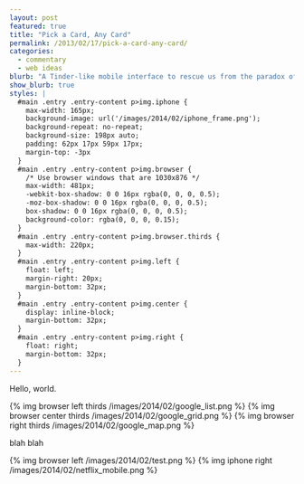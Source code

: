 ```yaml
---
layout: post
featured: true
title: "Pick a Card, Any Card"
permalink: /2013/02/17/pick-a-card-any-card/
categories:
  - commentary
  - web ideas
blurb: "A Tinder-like mobile interface to rescue us from the paradox of choice."
show_blurb: true
styles: |
  #main .entry .entry-content p>img.iphone {
    max-width: 165px;
    background-image: url('/images/2014/02/iphone_frame.png');
    background-repeat: no-repeat;
    background-size: 198px auto;
    padding: 62px 17px 59px 17px;
    margin-top: -3px
  }
  #main .entry .entry-content p>img.browser {
    /* Use browser windows that are 1030x876 */
    max-width: 481px;
    -webkit-box-shadow: 0 0 16px rgba(0, 0, 0, 0.5);
    -moz-box-shadow: 0 0 16px rgba(0, 0, 0, 0.5);
    box-shadow: 0 0 16px rgba(0, 0, 0, 0.5);
    background-color: rgba(0, 0, 0, 0.15);
  }
  #main .entry .entry-content p>img.browser.thirds {
    max-width: 220px;
  }
  #main .entry .entry-content p>img.left {
    float: left;
    margin-right: 20px;
    margin-bottom: 32px;
  }
  #main .entry .entry-content p>img.center {
    display: inline-block;
    margin-bottom: 32px;
  }
  #main .entry .entry-content p>img.right {
    float: right;
    margin-bottom: 32px;
  }
---
```

Hello, world.

{% img browser left   thirds /images/2014/02/google_list.png %}
{% img browser center thirds /images/2014/02/google_grid.png %}
{% img browser right  thirds /images/2014/02/google_map.png %}

blah blah

{% img browser left /images/2014/02/test.png %}
{% img iphone right /images/2014/02/netflix_mobile.png %}